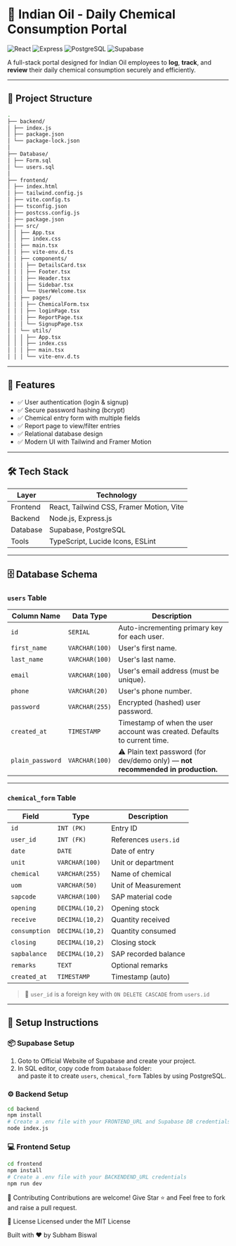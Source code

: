 # 🧪 Indian Oil - Daily Chemical Consumption Portal

![React](https://img.shields.io/badge/React-20232A?style=for-the-badge&logo=react&logoColor=61DAFB)
![Express](https://img.shields.io/badge/Express%20js-000000?style=for-the-badge&logo=express&logoColor=white)
![PostgreSQL](https://img.shields.io/badge/PostgreSQL-F80000?style=for-the-badge)
![Supabase](https://img.shields.io/badge/Supabase-239120?style=for-the-badge&logo=supabase&logoColor=white)


A full-stack portal designed for Indian Oil employees to **log**, **track**, and **review** their daily chemical consumption securely and efficiently.

---

## 📂 Project Structure

```bash
.
├── backend/
│ ├── index.js
│ ├── package.json
│ └── package-lock.json
│
├── Database/
│ ├── Form.sql
│ └── users.sql
│
├── frontend/
│ ├── index.html
│ ├── tailwind.config.js
│ ├── vite.config.ts
│ ├── tsconfig.json
│ ├── postcss.config.js
│ ├── package.json
│ ├── src/
│ │ ├── App.tsx
│ │ ├── index.css
│ │ ├── main.tsx
│ │ ├── vite-env.d.ts
│ │ ├── components/
│ │ │ ├── DetailsCard.tsx
│ │ │ ├── Footer.tsx
│ │ │ ├── Header.tsx
│ │ │ ├── Sidebar.tsx
│ │ │ └── UserWelcome.tsx
│ │ ├── pages/
│ │ │ ├── ChemicalForm.tsx
│ │ │ ├── loginPage.tsx
│ │ │ ├── ReportPage.tsx
│ │ │ └── SignupPage.tsx
│ │ └── utils/
│ │ │ ├── App.tsx
│ │ │ ├── index.css
│ │ │ ├── main.tsx
│ │ │ └── vite-env.d.ts

```
---

## 🚀 Features

- ✅ User authentication (login & signup)
- ✅ Secure password hashing (bcrypt)
- ✅ Chemical entry form with multiple fields
- ✅ Report page to view/filter entries
- ✅ Relational database design
- ✅ Modern UI with Tailwind and Framer Motion

---

## 🛠️ Tech Stack

| Layer     | Technology                                |
|-----------|--------------------------------------------|
| Frontend  | React, Tailwind CSS, Framer Motion, Vite   |
| Backend   | Node.js, Express.js                        |
| Database  | Supabase, PostgreSQL                       |
| Tools     | TypeScript, Lucide Icons, ESLint           |

---

## 🗄️ Database Schema

### `users` Table

| Column Name      | Data Type      | Description                                                                     |
| ---------------- | -------------- | ------------------------------------------------------------------------------- |
| `id`             | `SERIAL`       | Auto-incrementing primary key for each user.                                    |
| `first_name`     | `VARCHAR(100)` | User's first name.                                                              |
| `last_name`      | `VARCHAR(100)` | User's last name.                                                               |
| `email`          | `VARCHAR(100)` | User's email address (must be unique).                                          |
| `phone`          | `VARCHAR(20)`  | User's phone number.                                                            |
| `password`       | `VARCHAR(255)` | Encrypted (hashed) user password.                                               |
| `created_at`     | `TIMESTAMP`    | Timestamp of when the user account was created. Defaults to current time.       |
| `plain_password` | `VARCHAR(100)` | ⚠️ Plain text password (for dev/demo only) — **not recommended in production.** |



---

### `chemical_form` Table

| Field          |   Type           | Description                      |
|----------------|------------------|----------------------------------|
| `id`           | `INT (PK)`       | Entry ID                         |
| `user_id`      | `INT (FK)`       | References `users.id`            |
| `date`         | `DATE`           | Date of entry                    |
| `unit`         | `VARCHAR(100)`   | Unit or department               |
| `chemical`     | `VARCHAR(255)`   | Name of chemical                 |
| `uom`          | `VARCHAR(50)`    | Unit of Measurement              |
| `sapcode`      | `VARCHAR(100)`   | SAP material code                |
| `opening`      | `DECIMAL(10,2)`  | Opening stock                    |
| `receive`      | `DECIMAL(10,2)`  | Quantity received                |
| `consumption`  | `DECIMAL(10,2)`  | Quantity consumed                |
| `closing`      | `DECIMAL(10,2)`  | Closing stock                    |
| `sapbalance`   | `DECIMAL(10,2)`  | SAP recorded balance             |
| `remarks`      | `TEXT`           | Optional remarks                 |
| `created_at`   | `TIMESTAMP`      | Timestamp (auto)                 |

> 🔗 `user_id` is a foreign key with `ON DELETE CASCADE` from `users.id`

---

## 🧪 Setup Instructions

### 📦 Supabase Setup 
1. Goto to Official Website of Supabase and create your project.
2. In SQL editor, copy code from `Database` folder:  
   and paste it to create `users`, `chemical_form` Tables by using PostgreSQL.


### ⚙ Backend Setup

```bash
cd backend
npm install
# Create a .env file with your FRONTEND_URL and Supabase DB credentials
node index.js
```
### 💻 Frontend Setup
```bash
cd frontend
npm install
# Create a .env file with your BACKENDEND_URL credentials
npm run dev
```

🤝 Contributing
Contributions are welcome! Give Star ⭐ and Feel free to fork and raise a pull request.

📜 License
Licensed under the MIT License

Built with ❤️ by Subham Biswal
